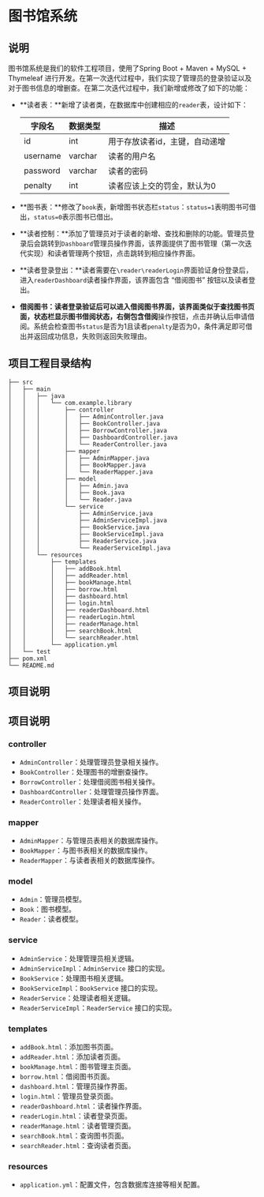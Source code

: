 # 图书馆系统

## 说明

图书馆系统是我们的软件工程项目，使用了Spring Boot + Maven + MySQL + Thymeleaf 进行开发。在第一次迭代过程中，我们实现了管理员的登录验证以及对于图书信息的增删查。在第二次迭代过程中，我们新增或修改了如下的功能：

* **读者表：**新增了读者类，在数据库中创建相应的`reader`表，设计如下：

  | 字段名   | 数据类型 | 描述                           |
  | -------- | -------- | ------------------------------ |
  | id       | int      | 用于存放读者id，主键，自动递增 |
  | username | varchar  | 读者的用户名                   |
  | password | varchar  | 读者的密码                     |
  | penalty  | int      | 读者应该上交的罚金，默认为0    |

* **图书表：**修改了`book`表，新增图书状态栏`status`：`status=1`表明图书可借出，`status=0`表示图书已借出。

* **读者控制：**添加了管理员对于读者的新增、查找和删除的功能。管理员登录后会跳转到`Dashboard`管理员操作界面，该界面提供了图书管理（第一次迭代实现）和读者管理两个按钮，点击跳转到相应操作界面。

* **读者登录登出：**读者需要在`\reader\readerLogin`界面验证身份登录后，进入`readerDashboard`读者操作界面，该界面包含 “借阅图书” 按钮以及读者登出。

* **借阅图书：**读者登录验证后可以进入借阅图书界面，该界面类似于查找图书页面，状态栏显示图书借阅状态，右侧包含**借阅**操作按钮，点击并确认后申请借阅。系统会检查图书`status`是否为1且读者`penalty`是否为0，条件满足即可借出并返回成功信息，失败则返回失败理由。

## 项目工程目录结构

```
├── src
│   ├── main
│   │   ├── java
│   │   │   └── com.example.library
│   │   │       ├── controller
│   │   │       │   ├── AdminController.java
│   │   │       │   ├── BookController.java
│   │   │       │   ├── BorrowController.java
│   │   │       │   ├── DashboardController.java
│   │   │       │   └── ReaderController.java
│   │   │       ├── mapper
│   │   │       │   ├── AdminMapper.java
│   │   │       │   ├── BookMapper.java
│   │   │       │   └── ReaderMapper.java
│   │   │       ├── model
│   │   │       │   ├── Admin.java
│   │   │       │   ├── Book.java
│   │   │       │   └── Reader.java
│   │   │       └── service
│   │   │           ├── AdminService.java
│   │   │           ├── AdminServiceImpl.java
│   │   │           ├── BookService.java
│   │   │           ├── BookServiceImpl.java
│   │   │           ├── ReaderService.java
│   │   │           └── ReaderServiceImpl.java
│   │   └── resources
│   │       ├── templates
│   │       │   ├── addBook.html
│   │       │   ├── addReader.html
│   │       │   ├── bookManage.html
│   │       │   ├── borrow.html
│   │       │   ├── dashboard.html
│   │       │   ├── login.html
│   │       │   ├── readerDashboard.html
│   │       │   ├── readerLogin.html
│   │       │   ├── readerManage.html
│   │       │   ├── searchBook.html
│   │       │   └── searchReader.html
│   │       └── application.yml
│   └── test
├── pom.xml
└── README.md
```

## 项目说明

## 项目说明

### controller

- `AdminController`：处理管理员登录相关操作。
- `BookController`：处理图书的增删查操作。
- `BorrowController`：处理借阅图书相关操作。
- `DashboardController`：处理管理员操作界面。
- `ReaderController`：处理读者相关操作。

### mapper

- `AdminMapper`：与管理员表相关的数据库操作。
- `BookMapper`：与图书表相关的数据库操作。
- `ReaderMapper`：与读者表相关的数据库操作。

### model

- `Admin`：管理员模型。
- `Book`：图书模型。
- `Reader`：读者模型。

### service

- `AdminService`：处理管理员相关逻辑。
- `AdminServiceImpl`：`AdminService` 接口的实现。
- `BookService`：处理图书相关逻辑。
- `BookServiceImpl`：`BookService` 接口的实现。
- `ReaderService`：处理读者相关逻辑。
- `ReaderServiceImpl`：`ReaderService` 接口的实现。

### templates

- `addBook.html`：添加图书页面。
- `addReader.html`：添加读者页面。
- `bookManage.html`：图书管理主页面。
- `borrow.html`：借阅图书页面。
- `dashboard.html`：管理员操作界面。
- `login.html`：管理员登录页面。
- `readerDashboard.html`：读者操作界面。
- `readerLogin.html`：读者登录页面。
- `readerManage.html`：读者管理页面。
- `searchBook.html`：查询图书页面。
- `searchReader.html`：查询读者页面。

### resources

- `application.yml`：配置文件，包含数据库连接等相关配置。